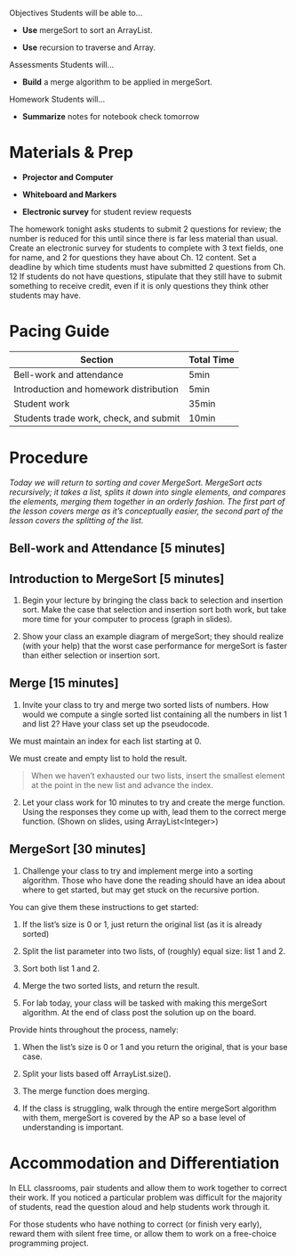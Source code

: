 Objectives Students will be able to…

-   **Use** mergeSort to sort an ArrayList.

-   **Use** recursion to traverse and Array.

Assessments Students will...

-   **Build** a merge algorithm to be applied in mergeSort.

Homework Students will...

-   **Summarize** notes for notebook check tomorrow

Materials & Prep
================

-   **Projector and Computer**

-   **Whiteboard and Markers**

-   **Electronic survey** for student review requests

The homework tonight asks students to submit 2 questions for review; the number is reduced for this until since there is far less material than usual. Create an electronic survey for students to complete with 3 text fields, one for name, and 2 for questions they have about Ch. 12 content. Set a deadline by which time students must have submitted 2 questions from Ch. 12 If students do not have questions, stipulate that they still have to submit something to receive credit, even if it is only questions they think other students may have.

Pacing Guide
============

| Section                                | Total Time |
|----------------------------------------|------------|
| Bell-work and attendance               | 5min       |
| Introduction and homework distribution | 5min       |
| Student work                           | 35min      |
| Students trade work, check, and submit | 10min      |

Procedure
=========

*Today we will return to sorting and cover MergeSort. MergeSort acts recursively; it takes a list, splits it down into single elements, and compares the elements, merging them together in an orderly fashion. The first part of the lesson covers merge as it’s conceptually easier, the second part of the lesson covers the splitting of the list.*

Bell-work and Attendance \[5 minutes\]
--------------------------------------

Introduction to MergeSort \[5 minutes\]
---------------------------------------

1. Begin your lecture by bringing the class back to selection and insertion sort. Make the case that selection and insertion sort both work, but take more time for your computer to process (graph in slides).

2. Show your class an example diagram of mergeSort; they should realize (with your help) that the worst case performance for mergeSort is faster than either selection or insertion sort.

Merge \[15 minutes\]
--------------------

1. Invite your class to try and merge two sorted lists of numbers. How would we compute a single sorted list containing all the numbers in list 1 and list 2? Have your class set up the pseudocode.

We must maintain an index for each list starting at 0.

We must create and empty list to hold the result.

> When we haven’t exhausted our two lists, insert the smallest element at the point in the new list and advance the index.

2. Let your class work for 10 minutes to try and create the merge function. Using the responses they come up with, lead them to the correct merge function. (Shown on slides, using ArrayList&lt;Integer&gt;)

MergeSort \[30 minutes\]
------------------------

1. Challenge your class to try and implement merge into a sorting algorithm. Those who have done the reading should have an idea about where to get started, but may get stuck on the recursive portion.

You can give them these instructions to get started:

1. If the list’s size is 0 or 1, just return the original list (as it is already sorted)

2. Split the list parameter into two lists, of (roughly) equal size: list 1 and 2.

3. Sort both list 1 and 2.

4. Merge the two sorted lists, and return the result.

2. For lab today, your class will be tasked with making this mergeSort algorithm. At the end of class post the solution up on the board.

Provide hints throughout the process, namely:

1. When the list’s size is 0 or 1 and you return the original, that is your base case.

2. Split your lists based off ArrayList.size().

3. The merge function does merging.

3. If the class is struggling, walk through the entire mergeSort algorithm with them, mergeSort is covered by the AP so a base level of understanding is important.

Accommodation and Differentiation
=================================

In ELL classrooms, pair students and allow them to work together to correct their work. If you noticed a particular problem was difficult for the majority of students, read the question aloud and help students work through it.

For those students who have nothing to correct (or finish very early), reward them with silent free time, or allow them to work on a free-choice programming project.
